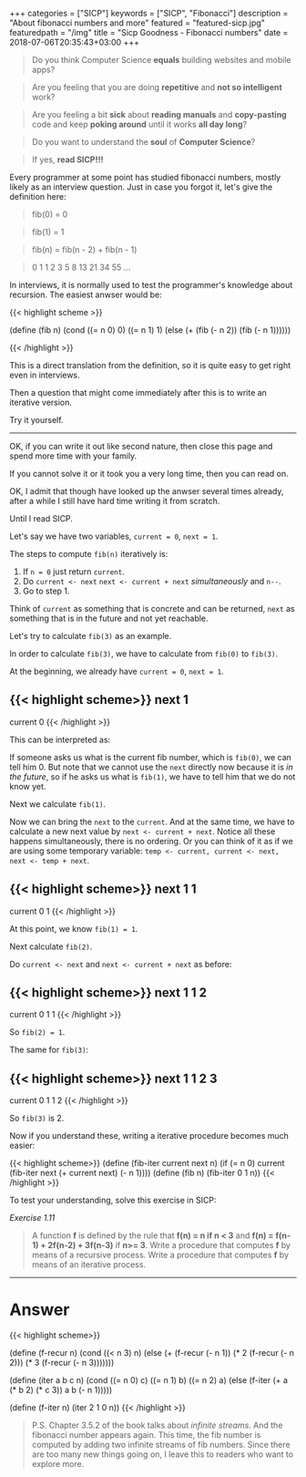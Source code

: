 +++
categories = ["SICP"]
keywords = ["SICP", "Fibonacci"]
description = "About fibonacci numbers and more"
featured = "featured-sicp.jpg"
featuredpath = "/img"
title = "Sicp Goodness - Fibonacci numbers"
date = 2018-07-06T20:35:43+03:00
+++

>Do you think Computer Science **equals** building websites and mobile apps? 

>Are you feeling that you are doing **repetitive** and **not so intelligent** work?

>Are you feeling a bit **sick** about **reading manuals** and **copy-pasting** code and keep **poking around** until it works **all day long**? 

>Do you want to understand the **soul** of **Computer Science**?

>If yes, **read SICP!!!**

Every programmer at some point has studied fibonacci numbers, mostly likely as an interview question. Just in case you forgot it, let's give the definition here:

>fib(0) = 0

>fib(1) = 1

>fib(n) = fib(n - 2) + fib(n - 1)

> 0 1 1 2 3 5 8 13 21 34 55 ...

In interviews, it is normally used to test the programmer's knowledge about recursion. The easiest anwser would be:

{{< highlight scheme >}}

(define (fib n)
  (cond ((= n 0) 0)
        ((= n 1) 1)
        (else
          (+ (fib (- n 2)) (fib (- n 1))))))

{{< /highlight >}}

This is a direct translation from the definition, so it is quite easy to get right even in interviews.

Then a question that might come immediately after this is to write an iterative version.

Try it yourself.

<hr />

OK, if you can write it out like second nature, then close this page and spend more time with your family.

If you cannot solve it or it took you a very long time, then you can read on.

OK, I admit that though have looked up the anwser several times already, after a while I still have hard time writing it from scratch.

Until I read SICP.

Let's say we have two variables, `current = 0`, `next = 1`.

The steps to compute `fib(n)` iteratively is:

1. If `n = 0` just return `current`.
2. Do `current <- next` `next <- current + next` *simultaneously* and `n--`.
3. Go to step 1.

Think of `current` as something that is concrete and can be returned, `next` as something that is in the future and not yet reachable.

Let's try to calculate `fib(3)` as an example.

In order to calculate `fib(3)`, we have to calculate from `fib(0)` to `fib(3)`.

At the beginning, we already have `current = 0`, `next = 1`.

{{< highlight scheme>}}
next     1 
-------------
current  0 
{{< /highlight >}}

This can be interpreted as:

If someone asks us what is the current fib number, which is `fib(0)`, we can tell him 0. But note that we cannot use the `next` directly now because it is *in the future*, so if he asks us what is `fib(1)`, we have to tell him that we do not know yet.

Next we calculate `fib(1)`.

Now we can bring the `next` to the `current`. And at the same time, we have to calculate a new next value by `next <- current + next`. Notice all these happens simultaneously, there is no ordering. Or you can think of it as if we are using some temporary variable: `temp <- current, current <- next, next <- temp + next`.

{{< highlight scheme>}}
next     1  1 
-----------------
current  0  1 
{{< /highlight >}}

At this point, we know `fib(1) = 1`.

Next calculate `fib(2)`.

Do `current <- next` and `next <- current + next` as before:

{{< highlight scheme>}}
next     1  1  2 
---------------------
current  0  1  1 
{{< /highlight >}}

So `fib(2) = 1`.

The same for `fib(3)`:

{{< highlight scheme>}}
next     1  1  2  3 
-------------------------
current  0  1  1  2 
{{< /highlight >}}

So `fib(3)` is 2.

Now if you understand these, writing a iterative procedure becomes much easier:

{{< highlight scheme>}}
(define (fib-iter current next n)
  (if (= n 0)
    current
    (fib-iter next (+ current next) (- n 1))))
(define (fib n)
  (fib-iter 0 1 n))
{{< /highlight >}}


To test your understanding, solve this exercise in SICP:

*Exercise 1.11*

>A function **f** is defined by the rule that **f(n) = n if n < 3** and **f(n) = f(n-1) + 2f(n-2) + 3f(n-3)** if **n>= 3**. Write a procedure that computes **f** by means of a recursive process. Write a procedure that computes **f** by means of an iterative process.

<hr />

# Answer
{{< highlight scheme>}}

(define (f-recur n)
  (cond ((< n 3) n)
        (else
         (+ (f-recur (- n 1)) (* 2 (f-recur (- n 2))) (* 3 (f-recur (- n 3)))))))

(define (iter a b c n)
  (cond ((= n 0) c)
        ((= n 1) b)
        ((= n 2) a)
        (else
         (f-iter (+ a (* b 2) (* c 3)) a b (- n 1)))))

(define (f-iter n) (iter 2 1 0 n))
{{< /highlight >}}

>P.S. Chapter 3.5.2 of the book talks about *infinite streams*. And the fibonacci number appears again. This time, the fib number is computed by adding two infinite streams of fib numbers. Since there are too many new things going on, I leave this to readers who want to explore more.


